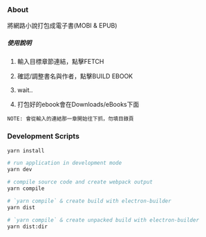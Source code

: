 ### About

將網路小說打包成電子書(MOBI & EPUB)

##### 使用說明

1. 輸入目標章節連結，點擊FETCH

2. 確認/調整書名與作者，點擊BUILD EBOOK

3. wait..

4. 打包好的ebook會在Downloads/eBooks下面

`NOTE: 會從輸入的連結那一章開始往下抓，勿填目錄頁`

### Development Scripts

```bash
yarn install

# run application in development mode
yarn dev

# compile source code and create webpack output
yarn compile

# `yarn compile` & create build with electron-builder
yarn dist

# `yarn compile` & create unpacked build with electron-builder
yarn dist:dir
```
